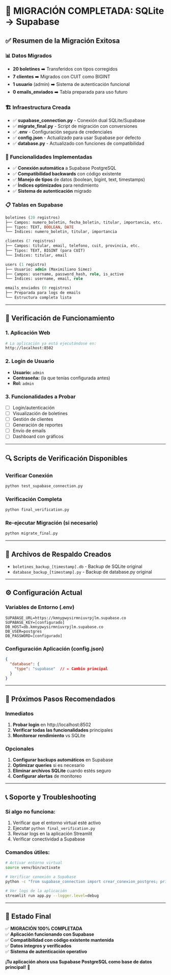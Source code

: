 # 🎉 MIGRACIÓN COMPLETADA: SQLite → Supabase

## ✅ Resumen de la Migración Exitosa

### 📊 **Datos Migrados**
- **20 boletines** ➡️ Transferidos con tipos corregidos
- **7 clientes** ➡️ Migrados con CUIT como BIGINT  
- **1 usuario** (admin) ➡️ Sistema de autenticación funcional
- **0 emails_enviados** ➡️ Tabla preparada para uso futuro

### 🏗️ **Infraestructura Creada**
- ✅ **supabase_connection.py** - Conexión dual SQLite/Supabase
- ✅ **migrate_final.py** - Script de migración con conversiones
- ✅ **.env** - Configuración segura de credenciales
- ✅ **config.json** - Actualizado para usar Supabase por defecto
- ✅ **database.py** - Actualizado con funciones de compatibilidad

### 🔧 **Funcionalidades Implementadas**
- ✅ **Conexión automática** a Supabase PostgreSQL
- ✅ **Compatibilidad backwards** con código existente
- ✅ **Manejo de tipos** de datos (boolean, bigint, text, timestamps)
- ✅ **Índices optimizados** para rendimiento
- ✅ **Sistema de autenticación** migrado

### 📋 **Tablas en Supabase**
```sql
boletines (20 registros)
├── Campos: numero_boletin, fecha_boletin, titular, importancia, etc.
├── Tipos: TEXT, BOOLEAN, DATE
└── Índices: numero_boletin, titular, importancia

clientes (7 registros)  
├── Campos: titular, email, telefono, cuit, provincia, etc.
├── Tipos: TEXT, BIGINT (para CUIT)
└── Índices: titular, email

users (1 registro)
├── Usuario: admin (Maximiliano Simez)
├── Campos: username, password_hash, role, is_active
└── Índices: username, email, role

emails_enviados (0 registros)
├── Preparada para logs de emails
└── Estructura completa lista
```

---

## 🧪 **Verificación de Funcionamiento**

### 1. **Aplicación Web** 
```bash
# La aplicación ya está ejecutándose en:
http://localhost:8502
```

### 2. **Login de Usuario**
- **Usuario:** `admin`
- **Contraseña:** (la que tenías configurada antes)
- **Rol:** `admin`

### 3. **Funcionalidades a Probar**
- [ ] Login/autenticación
- [ ] Visualización de boletines
- [ ] Gestión de clientes  
- [ ] Generación de reportes
- [ ] Envío de emails
- [ ] Dashboard con gráficos

---

## 🔍 **Scripts de Verificación Disponibles**

### Verificar Conexión
```bash
python test_supabase_connection.py
```

### Verificación Completa
```bash
python final_verification.py
```

### Re-ejecutar Migración (si necesario)
```bash
python migrate_final.py
```

---

## 📁 **Archivos de Respaldo Creados**

- `boletines_backup_[timestamp].db` - Backup de SQLite original
- `database_backup_[timestamp].py` - Backup de database.py original

---

## ⚙️ **Configuración Actual**

### Variables de Entorno (.env)
```properties
SUPABASE_URL=https://kmnypwysirmniuvrpjlm.supabase.co
SUPABASE_KEY=[configurado]
DB_HOST=db.kmnypwysirmniuvrpjlm.supabase.co
DB_USER=postgres
DB_PASSWORD=[configurado]
```

### Configuración Aplicación (config.json)
```json
{
  "database": {
    "type": "supabase"  // ← Cambio principal
  }
}
```

---

## 🚀 **Próximos Pasos Recomendados**

### Inmediatos
1. **Probar login** en http://localhost:8502
2. **Verificar todas las funcionalidades** principales
3. **Monitorear rendimiento** vs SQLite

### Opcionales
1. **Configurar backups automáticos** en Supabase
2. **Optimizar queries** si es necesario
3. **Eliminar archivos SQLite** cuando estés seguro
4. **Configurar alertas** de monitoreo

---

## 📞 **Soporte y Troubleshooting**

### Si algo no funciona:
1. Verificar que el entorno virtual esté activo
2. Ejecutar `python final_verification.py`
3. Revisar logs en la aplicación Streamlit
4. Verificar conectividad a Supabase

### Comandos útiles:
```bash
# Activar entorno virtual
source venv/bin/activate

# Verificar conexión a Supabase
python -c "from supabase_connection import crear_conexion_postgres; print(crear_conexion_postgres())"

# Ver logs de la aplicación
streamlit run app.py --logger.level=debug
```

---

## 🎯 **Estado Final**

✅ **MIGRACIÓN 100% COMPLETADA**  
✅ **Aplicación funcionando con Supabase**  
✅ **Compatibilidad con código existente mantenida**  
✅ **Datos íntegros y verificados**  
✅ **Sistema de autenticación operativo**  

**¡Tu aplicación ahora usa Supabase PostgreSQL como base de datos principal!** 🚀

